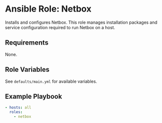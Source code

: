 # Ansible Role: Netbox

Installs and configures Netbox. This role manages installation packages and service configuration required to run Netbox on a host.

## Requirements

None.

## Role Variables

See `defaults/main.yml` for available variables.

## Example Playbook

```yaml
- hosts: all
  roles:
    - netbox
```
